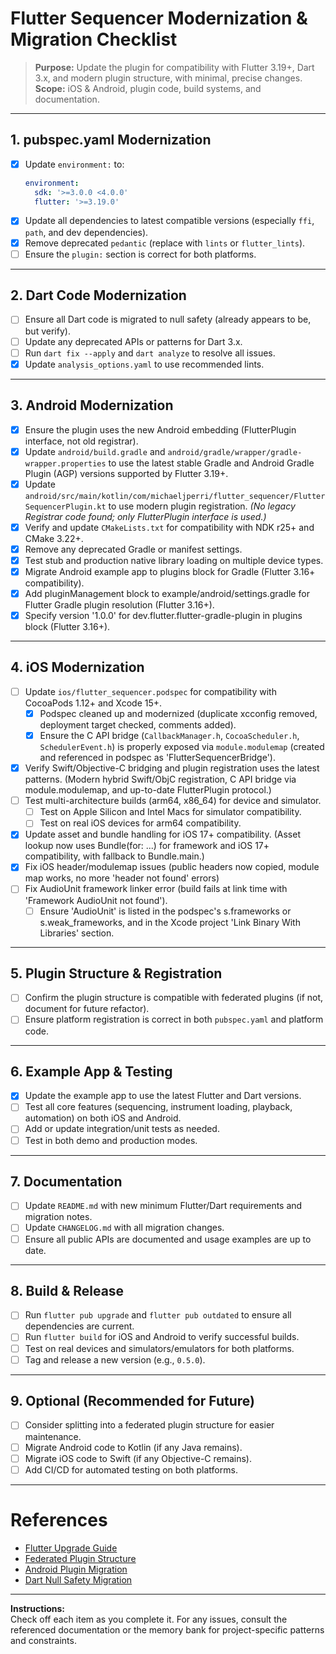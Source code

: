 # Flutter Sequencer Modernization & Migration Checklist

> **Purpose:** Update the plugin for compatibility with Flutter 3.19+, Dart 3.x, and modern plugin structure, with minimal, precise changes.  
> **Scope:** iOS & Android, plugin code, build systems, and documentation.

---

## 1. pubspec.yaml Modernization

- [x] Update `environment:` to:
  ```yaml
  environment:
    sdk: '>=3.0.0 <4.0.0'
    flutter: '>=3.19.0'
  ```
- [x] Update all dependencies to latest compatible versions (especially `ffi`, `path`, and dev dependencies).
- [x] Remove deprecated `pedantic` (replace with `lints` or `flutter_lints`).
- [ ] Ensure the `plugin:` section is correct for both platforms.

---

## 2. Dart Code Modernization

- [ ] Ensure all Dart code is migrated to null safety (already appears to be, but verify).
- [ ] Update any deprecated APIs or patterns for Dart 3.x.
- [ ] Run `dart fix --apply` and `dart analyze` to resolve all issues.
- [x] Update `analysis_options.yaml` to use recommended lints.

---

## 3. Android Modernization

- [x] Ensure the plugin uses the new Android embedding (FlutterPlugin interface, not old registrar).
- [x] Update `android/build.gradle` and `android/gradle/wrapper/gradle-wrapper.properties` to use the latest stable Gradle and Android Gradle Plugin (AGP) versions supported by Flutter 3.19+.
- [x] Update `android/src/main/kotlin/com/michaeljperri/flutter_sequencer/FlutterSequencerPlugin.kt` to use modern plugin registration. *(No legacy Registrar code found; only FlutterPlugin interface is used.)*
- [x] Verify and update `CMakeLists.txt` for compatibility with NDK r25+ and CMake 3.22+.
- [x] Remove any deprecated Gradle or manifest settings.
- [x] Test stub and production native library loading on multiple device types.
- [x] Migrate Android example app to plugins block for Gradle (Flutter 3.16+ compatibility).
- [x] Add pluginManagement block to example/android/settings.gradle for Flutter Gradle plugin resolution (Flutter 3.16+).
- [x] Specify version '1.0.0' for dev.flutter.flutter-gradle-plugin in plugins block (Flutter 3.16+).

---

## 4. iOS Modernization

- [ ] Update `ios/flutter_sequencer.podspec` for compatibility with CocoaPods 1.12+ and Xcode 15+.
  - [x] Podspec cleaned up and modernized (duplicate xcconfig removed, deployment target checked, comments added).
  - [x] Ensure the C API bridge (`CallbackManager.h`, `CocoaScheduler.h`, `SchedulerEvent.h`) is properly exposed via `module.modulemap` (created and referenced in podspec as 'FlutterSequencerBridge').
- [x] Verify Swift/Objective-C bridging and plugin registration uses the latest patterns. (Modern hybrid Swift/ObjC registration, C API bridge via module.modulemap, and up-to-date FlutterPlugin protocol.)
- [ ] Test multi-architecture builds (arm64, x86_64) for device and simulator.
  - [ ] Test on Apple Silicon and Intel Macs for simulator compatibility.
  - [ ] Test on real iOS devices for arm64 compatibility.
- [x] Update asset and bundle handling for iOS 17+ compatibility. (Asset lookup now uses Bundle(for: ...) for framework and iOS 17+ compatibility, with fallback to Bundle.main.)
- [x] Fix iOS header/modulemap issues (public headers now copied, module map works, no more 'header not found' errors)
- [ ] Fix AudioUnit framework linker error (build fails at link time with 'Framework AudioUnit not found').
  - [ ] Ensure 'AudioUnit' is listed in the podspec's s.frameworks or s.weak_frameworks, and in the Xcode project 'Link Binary With Libraries' section.

---

## 5. Plugin Structure & Registration

- [ ] Confirm the plugin structure is compatible with federated plugins (if not, document for future refactor).
- [ ] Ensure platform registration is correct in both `pubspec.yaml` and platform code.

---

## 6. Example App & Testing

- [x] Update the example app to use the latest Flutter and Dart versions.
- [ ] Test all core features (sequencing, instrument loading, playback, automation) on both iOS and Android.
- [ ] Add or update integration/unit tests as needed.
- [ ] Test in both demo and production modes.

---

## 7. Documentation

- [ ] Update `README.md` with new minimum Flutter/Dart requirements and migration notes.
- [ ] Update `CHANGELOG.md` with all migration changes.
- [ ] Ensure all public APIs are documented and usage examples are up to date.

---

## 8. Build & Release

- [ ] Run `flutter pub upgrade` and `flutter pub outdated` to ensure all dependencies are current.
- [ ] Run `flutter build` for iOS and Android to verify successful builds.
- [ ] Test on real devices and simulators/emulators for both platforms.
- [ ] Tag and release a new version (e.g., `0.5.0`).

---

## 9. Optional (Recommended for Future)

- [ ] Consider splitting into a federated plugin structure for easier maintenance.
- [ ] Migrate Android code to Kotlin (if any Java remains).
- [ ] Migrate iOS code to Swift (if any Objective-C remains).
- [ ] Add CI/CD for automated testing on both platforms.

---

# References

- [Flutter Upgrade Guide](https://docs.flutter.dev/release/upgrade)
- [Federated Plugin Structure](https://docs.flutter.dev/packages-and-plugins/developing-packages#federated-plugins)
- [Android Plugin Migration](https://docs.flutter.dev/development/packages-and-plugins/plugin-api-migration)
- [Dart Null Safety Migration](https://dart.dev/null-safety/migration-guide)

---

**Instructions:**  
Check off each item as you complete it. For any issues, consult the referenced documentation or the memory bank for project-specific patterns and constraints. 